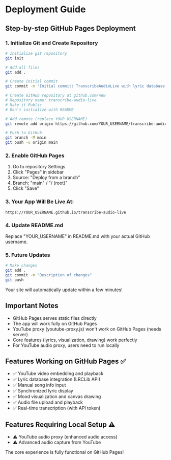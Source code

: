 # Deployment Guide

## Step-by-step GitHub Pages Deployment

### 1. Initialize Git and Create Repository

```bash
# Initialize git repository
git init

# Add all files
git add .

# Create initial commit
git commit -m "Initial commit: TranscribeAudioLive with lyric database integration"

# Create GitHub repository at github.com/new
# Repository name: transcribe-audio-live
# Make it Public
# Don't initialize with README

# Add remote (replace YOUR_USERNAME)
git remote add origin https://github.com/YOUR_USERNAME/transcribe-audio-live.git

# Push to GitHub
git branch -M main
git push -u origin main
```

### 2. Enable GitHub Pages

1. Go to repository Settings
2. Click "Pages" in sidebar
3. Source: "Deploy from a branch" 
4. Branch: "main" / "/ (root)"
5. Click "Save"

### 3. Your App Will Be Live At:

```
https://YOUR_USERNAME.github.io/transcribe-audio-live
```

### 4. Update README.md

Replace "YOUR_USERNAME" in README.md with your actual GitHub username.

### 5. Future Updates

```bash
# Make changes
git add .
git commit -m "Description of changes"
git push
```

Your site will automatically update within a few minutes!

## Important Notes

- GitHub Pages serves static files directly
- The app will work fully on GitHub Pages
- YouTube proxy (youtube-proxy.js) won't work on GitHub Pages (needs server)
- Core features (lyrics, visualization, drawing) work perfectly
- For YouTube audio proxy, users need to run locally

## Features Working on GitHub Pages ✅

- ✅ YouTube video embedding and playback
- ✅ Lyric database integration (LRCLib API)
- ✅ Manual song info input
- ✅ Synchronized lyric display
- ✅ Mood visualization and canvas drawing
- ✅ Audio file upload and playback
- ✅ Real-time transcription (with API token)

## Features Requiring Local Setup ⚠️

- ⚠️ YouTube audio proxy (enhanced audio access)
- ⚠️ Advanced audio capture from YouTube

The core experience is fully functional on GitHub Pages!